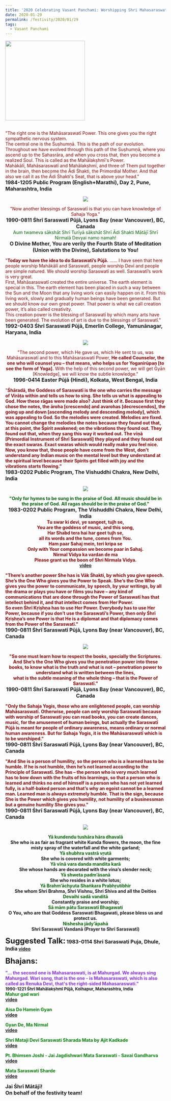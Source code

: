```yaml
---
title: '2020 Celebrating Vasant Panchami: Worshipping Shri Mahasaraswati the Counsellor'
date: 2020-01-29
permalink: /festivity/2020/01/29
tags:
  - Vasant Panchami
---
```


<div style="text-align: left"><img src="/images/image00.png" width="250" /></div><br>

<p>
<font color="DarkRed">"The right one is the Mahāsaraswatī Power. This one gives you the right sympathetic nervous system.<br>
The central one is the Suṣhumṇā. This is the path of our evolution. Throughout we have evolved through this path of the Suṣhumṇā, where you ascend up to the Sahasrāra, and when you cross that, then you become a realized Soul. This is called as the Mahālakṣhmī's Power.<br>
Mahākālī, Mahāsaraswatī and Mahālakṣhmī, and three of Them put together in the brain, then become the Ādi Śhakti, the Primordial Mother. And that also we call it as the Ādi Śhakti's Seat, that is above your head."</font><br>
<font size="+0"><b>1984-1205 Public Program (English+Marathi), Day 2, Pune, Maharashtra, India
</b></font>
</p>

<div style="text-align: center"><img src="/images/image305.png" /></div>

<p style="text-align:center;">
<font color="DarkRed">"Now another blessings of Saraswatī is that you can have knowledge of Sahaja Yoga."</font><br>
<font size="+0"><b>1990-0811 Śhrī Saraswatī Pūjā, Lyons Bay (near Vancouver), BC, Canada</b></font><br>
<font color="DarkGreen">Aum twameva sākshāt Shrī Turīyā sākshāt Shrī Ādi Shakti Mātājī Shrī Nirmalā Devyai namo namah!</font><br>
<font size="+0"><b>O Divine Mother, You are verily the Fourth State of Meditation (Union with the Divine), Salutations to You!</b></font>
</p>

<p>
<font color="DarkRed">"<b>Today we have the idea to do Saraswatī’s Pūjā.</b> ...... I have seen that here people worship Mahākālī and Saraswatī, people worship Devī and people are simple natured. We should worship Saraswatī as well. Saraswatī’s work is very great.<br>
First, Mahāsaraswatī created the entire universe. The earth element is special in this. The earth element has been placed in such a way between the Sun and the Moon that any living work can easily happen on it. From this living work, slowly and gradually human beings have been generated. But we should know our own great power. That power is what we call creation power, it’s also called creativity.<br>
This creation power is the blessing of Saraswatī by which many arts have been generated. The evolution of art is due to the blessings of Saraswatī."</font><br>
<font size="+0"><b>1992-0403 Śhrī Saraswatī Pūjā, Emerlin College, Yamunānagar, Haryana, India</b></font>
</p>

<div style="text-align: center"><img src="/images/image306.png" /></div>

<p style="text-align:center;">
<font color="DarkRed">"The second power, which He gave us, which He sent to us, was Mahāsaraswatī and to this Mahāsaraswatī Power, 
<b>He called Counselor, the one who will counsel you – that means, who helps us for Yoganirūpaṇ [to see the form of Yoga].</b> 
With the help of this second power, we will get Gyān [Knowledge], we will know the subtle knowledge."</font><br>
<font size="+0"><b>1996-0414 Easter Pūjā (Hindi), Kolkata, West Bengal, India</b></font>
</p>

<p>
<font color="DarkRed">"<b>Śhāradā, the Goddess of Saraswatī is the one who carries the message of Virāṭa within and tells us how to sing. She tells us what is appealing to God. How these rāgas were made also? Just think of it. Because first they chose the notes, the āroha [crescendo] and avarohas [decrescendos], the going up and down [ascending melody and descending melody], which was appealing to God. So the melodies were created. Melodies are fixed. You cannot change the melodies the notes because they found out that, at this point, the Spirit awakened; on the vibrations they found out. They found out that, when they sang this way it worked out. The vīṇā [Primordial Instrument of Śhrī Saraswatī] they played and they found out the exact swaras. Exact swaras which would really make you feel nice. Now, you know that, those people have come from the West, don't understand any Indian music on the mental level but they understand at the spiritual level because their Spirits get filled with joy and the vibrations starts flowing."</font><br>
<font size="+0"><b>1983-0202 Public Program, The Vishuddhi Chakra, New Delhi, India</b></font>
</p>

<div style="text-align: center"><img src="/images/image307.png" /></div>

<p style="text-align:center;">
<font color="DarkGreen">"Only for hymns to be sung in the praise of God. All music should be in the praise of God. All ragas should be in the praise of God."</font><br>
<font size="+0"><b>1983-0202 Public Program, The Vishuddhi Chakra, New Delhi, India</b></font><br>
<font color="DarkRed"><b>Tu swar ki devi, ye sangeet, tujh se,</b><br>
You are the goddess of music, and this song,<br>
<b>Har Shabd tera hai har geet tujh se,</b><br>
all its words and the tune, comes from You.<br>
<b>Ham paar Sahaj mein, teri kripa se</b><br>
Only with Your compassion we become paar in Sahaj.<br>
<b>Nirmal Vidya ka vardan de ma</b><br>
Please grant us the boon of Shri Nirmala Vidya.</font><br>
<a href="https://www.youtube.com/watch?v=v7T1xpKkYFU"> video</a><br>
</p>

<p>
<font color="DarkRed">"There’s another power <b>She has is Vāk Śhakti, by which you give speech. She’s the One Who gives you the Power to Speak.</b> She’s the One Who gives you the power to communicate, by speech, by your writings, by all the drama or plays you have or films you have – any kind of communications that are done through the Power of Saraswatī has that intellect behind it, and that intellect comes from Her Power.<br>
So even Śhrī Kṛiṣhṇa has to use Her Power. Everybody has to use Her Power, because if you don’t use the Saraswatī’s Power, then only Śhrī Kṛiṣhṇa’s one Power is that He is a diplomat and that diplomacy comes from the Power of the Saraswatī."</font><br>
<font size="+0"><b>1990-0811 Śhrī Saraswatī Pūjā, Lyons Bay (near Vancouver), BC, Canada</b></font>
</p>

<div style="text-align: center"><img src="/images/image308.png" /></div>

<p style="text-align:center;">
<font color="DarkRed">"So one must learn how to respect the books, specially the Scriptures.<br>
<b>And She’s the One Who gives you the penetration power into these books, 
to know what is the truth and what is not</b> – penetration power to understand what is written between the lines,<br>what is the subtle meaning of the whole thing – <b>that is the Power of Saraswatī.</b>"</font><br>
<font size="+0"><b>1990-0811 Śhrī Saraswatī Pūjā, Lyons Bay (near Vancouver), BC, Canada</b></font>
</p>

<p>
<font color="DarkRed">"Only the Sahaja Yogis, those who are enlightened people, can worship Mahāsaraswatī. Otherwise, people can only worship Saraswatī because with worship of Saraswatī you can read books, you can create dances, music, for the amusement of human beings, but actually the Saraswatī Pūjā is meant for people of ordinary awareness, means ordinary or normal human awareness. But for Sahaja Yogis, it is the Mahāsaraswatī which is to be worshiped."</font><br>
<font size="+0"><b>1990-0811 Śhrī Saraswatī Pūjā, Lyons Bay (near Vancouver), BC, Canada</b></font>
</p>

<p>
<font color="DarkRed">"And She is a person of humility, so the person who is a learned has to be humble. If he is not humble, then he’s not learned according to the Principle of Saraswatī. She has – the person who is very much learned has to bow down with the fruits of his learnings, so that a person who is learned and thinks no end of himself is a person who has not yet learned fully, is a half-baked person and that’s why an egoist cannot be a learned man. Learned man is always extremely humble. That is the sign, because <b>She is the Power which gives you humility, not humility of a businessman but a genuine humility She gives you.</b>"</font><br>
<font size="+0"><b>1990-0811 Śhrī Saraswatī Pūjā, Lyons Bay (near Vancouver), BC, Canada</b></font>
</p>

<div style="text-align: center"><img src="/images/image309.png" /></div>

<p style="text-align:center;">
<font color="DarkGreen"><b>Yā kundendu tushāra hāra dhavalā</b></font><br>
<b>She who is as fair as fragrant white Kunda flowers, the moon, the fine misty spray of the waterfall and the white garland;</b><br> 
<font color="DarkGreen"><b>Yā shubhra vastrā vṛutā</b></font><br>
<b>She who is covered with white garments;</b><br>  
<font color="DarkGreen"><b>Yā vīnā vara danda mandita karā</b></font><br>
<b>She whose hands are decorated with the vina’s slender neck;</b><br>  
<font color="DarkGreen"><b>Yā shweta padm’āsanā</b></font><br>
<b>She who resides in a white lotus;</b><br> 
<font color="DarkGreen"><b>Yā Brahm’āchyuta Shaṅkara Prabhṛutibhir</b></font><br>
<b>She whom Shri Brahma, Shri Vishnu, Shri Shiva and all the Deities</b><br> 
<font color="DarkGreen"><b>Devaihi sadā vanditā</b></font><br>
<b>Constantly praise and worship;</b><br> 
<font color="DarkGreen"><b>Sā mām pātu Saraswatī Bhagawati</b></font><br>
<b>O You, who are that Goddess Saraswati Bhagawati, please bless us and protect us.</b><br> 
<font color="DarkGreen"><b>Nishesha jādy’āpahā</b></font><br>
<b>Shrī Saraswatī Vandanā (Prayer to Shrī Saraswatī)
</p>	

<font size="+2"><b>Suggested Talk:</b></font> 
<font size="+0"><b>1983-0114 Shri Saraswati Puja, Dhule, India</b></font>
<a href="https://www.youtube.com/watch?time_continue=1395&v=IF6hSZB7GqY&feature=emb_logo"> video</a><br>

<font size="+2"><b>Bhajans:</b></font>

<p>
<font color="blueviolet">"... the second one is Mahasaraswati, is at Mahurgad. We always sing Mahurgad. Wari song, that is the one - is Mahasaraswati, which is also called as Renuka Devi, that's the right-sided Mahasaraswati."</font><br>
<font size="-1">1990-1221 Śhrī Mahālakṣhmī Pūjā, Kolhapur, Maharashtra, India</font><br>
<font color="green"><b>Mahur gad wari</b></font><br>
<a href="https://seven-teams.github.io/Videos_Links.html">video</a>
</p>

<p>
<font color="green"><b>Aisa Do Hamein Gyan</b></font><br>
<a href="https://www.youtube.com/watch?v=Tb5y7wHCFwk"> video</a>
</p>

<p>
<font color="green"><b>Gyan De, Ma Nirmal</b></font><br>
<a href="https://www.youtube.com/watch?v=cvUBcvkzN7c"> video</a>
</p>
 
<p>
<font color="green"><b>Shri Mataji Devi Saraswati Sharada Mata</b> by Ajit Kadkade</font><br>
<a href="https://www.youtube.com/watch?v=g6WFX08bB6E"> video</a> 
</p>

<p>
<font color="green">Pt. Bhimsen Joshi - <b>Jai Jagdishwari Mata Saraswati - Savai Gandharva</b></font><br>
<a href="https://www.youtube.com/watch?v=JgZ9Muu3qaA"> video</a> 
</p>

<p>
<font color="green"><b>Mata Saraswati Sharde</b></font><br>
<a href="https://www.youtube.com/watch?v=ObgRifcW6ao"> video</a> 
</p>

<p>
<font size="+0">Jai Śhrī Mātājī!<br>
On behalf of the festivity team!</font>
</p>
